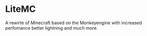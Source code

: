 LiteMC
======

A rewirte of Minecraft based on the Monkeyengine with increased perfomance better lightning and much more.
